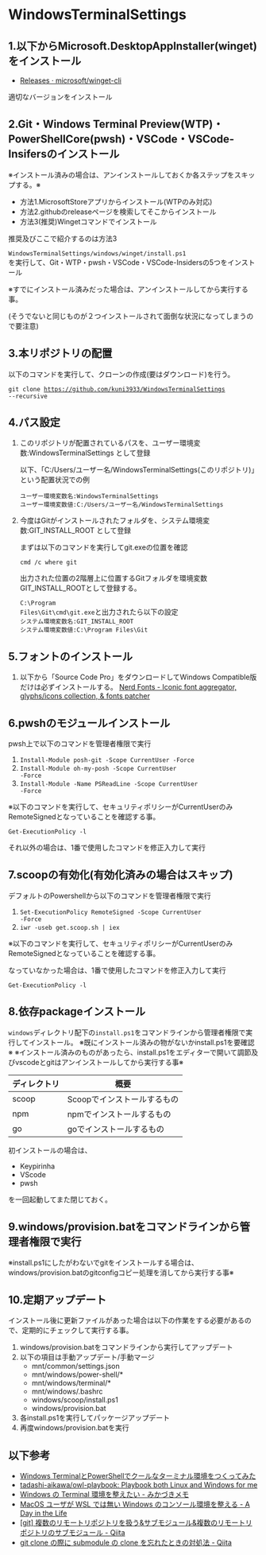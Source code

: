 # WindowsTerminalSettings

## 1.以下からMicrosoft.DesktopAppInstaller(winget)をインストール

<ul>
  <li><a href="https://github.com/microsoft/winget-cli/releases">Releases · microsoft/winget-cli</a></li>
</ul>
適切なバージョンをインストール

## 2.Git・Windows Terminal Preview(WTP)・PowerShellCore(pwsh)・VSCode・VSCode-Insifersのインストール

※インストール済みの場合は、アンインストールしておくか各ステップをスキップする。※

<ul>
  <li>方法1.MicrosoftStoreアプリからインストール(WTPのみ対応)</li>
  <li>方法2.githubのreleaseページを検索してそこからインストール</li>
  <li>方法3(推奨)Wingetコマンドでインストール</li>
</ul>

推奨及びここで紹介するのは方法3

<code>WindowsTerminalSettings/windows/winget/install.ps1</code><br>
  を実行して、Git・WTP・pwsh・VSCode・VSCode-Insidersの5つをインストール

  ※すでにインストール済みだった場合は、アンインストールしてから実行する事。

  (そうでないと同じものが２つインストールされて面倒な状況になってしまうので要注意)

## 3.本リポジトリの配置

以下のコマンドを実行して、クローンの作成(要はダウンロード)を行う。

<code>git clone https://github.com/kuni3933/WindowsTerminalSettings --recursive</code>

## 4.パス設定

1. このリポジトリが配置されているパスを、ユーザー環境変数:WindowsTerminalSettings として登録

    以下、「C:/Users/ユーザー名/WindowsTerminalSettings(このリポジトリ)」という配置状況での例

    <code>ユーザー環境変数名:WindowsTerminalSettings</code><br>
    <code>ユーザー環境変数値:C:/Users/ユーザー名/WindowsTerminalSettings</code><br>

2. 今度はGitがインストールされたフォルダを、システム環境変数:GIT_INSTALL_ROOT として登録

    まずは以下のコマンドを実行してgit.exeの位置を確認

    <code>cmd /c where git</code><br>

   出力された位置の2階層上に位置するGitフォルダを環境変数GIT_INSTALL_ROOTとして登録する。

    <code>C:\Program Files\Git\cmd\git.exe</code>と出力されたら以下の設定<br>
    <code>システム環境変数名:GIT_INSTALL_ROOT</code><br>
    <code>システム環境変数値:C:\Program Files\Git</code><br>

## 5.フォントのインストール

1. 以下から「Source Code Pro」をダウンロードしてWindows Compatible版だけは必ずインストールする。
    <a href="https://www.nerdfonts.com/#home">Nerd Fonts - Iconic font aggregator, glyphs/icons collection, &amp; fonts patcher</a>

## 6.pwshのモジュールインストール

pwsh上で以下のコマンドを管理者権限で実行

1. <code>Install-Module posh-git -Scope CurrentUser -Force</code>
2. <code>Install-Module oh-my-posh -Scope CurrentUser -Force</code>
3. <code>Install-Module -Name PSReadLine -Scope CurrentUser -Force</code>

※以下のコマンドを実行して、セキュリティポリシーがCurrentUserのみRemoteSignedとなっていることを確認する事。

<code>Get-ExecutionPolicy -l</code>

それ以外の場合は、1番で使用したコマンドを修正入力して実行

## 7.scoopの有効化(有効化済みの場合はスキップ)

デフォルトのPowershellから以下のコマンドを管理者権限で実行

1. <code>Set-ExecutionPolicy RemoteSigned -Scope CurrentUser -Force</code>
2. <code>iwr -useb get.scoop.sh | iex</code>

※以下のコマンドを実行して、セキュリティポリシーがCurrentUserのみRemoteSignedとなっていることを確認する事。

なっていなかった場合は、1番で使用したコマンドを修正入力して実行

<code>Get-ExecutionPolicy -l</code>

## 8.依存packageインストール

`windows`ディレクトリ配下の`install.ps1`をコマンドラインから管理者権限で実行してインストール。
※既にインストール済みの物がないかinstall.ps1を要確認※
※インストール済みのものがあったら、install.ps1をエディターで開いて調節及びvscodeとgitはアンインストールしてから実行する事※

| ディレクトリ | 概要                        |
| ------------ | --------------------------- |
| scoop        | Scoopでインストールするもの |
| npm          | npmでインストールするもの   |
| go           | goでインストールするもの    |

初インストールの場合は、
<ul>
<li>Keypirinha</li>
<li>VScode</li>
<li>pwsh</li>
</ul>
を一回起動してまた閉じておく。

## 9.windows/provision.batをコマンドラインから管理者権限で実行

※install.ps1にしたがわないでgitをインストールする場合は、windows/provision.batのgitconfigコピー処理を消してから実行する事※

## 10.定期アップデート

インストール後に更新ファイルがあった場合は以下の作業をする必要があるので、定期的にチェックして実行する事。

1. windows/provision.batをコマンドラインから実行してアップデート
2. 以下の項目は手動アップデート/手動マージ
    <ul>
      <li>mnt/common/settings.json</li>
      <li>mnt/windows/power-shell/*</li>
      <li>mnt/windows/terminal/*</li>
      <li>mnt/windows/.bashrc</li>
      <li>windows/scoop/install.ps1</li>
      <li>windows/provision.bat</li>
      <!--<li></li>-->
    </ul>
3. 各install.ps1を実行してパッケージアップデート
4. 再度windows/provision.batを実行

## 以下参考

<ul>
<li><a href="https://blog.mamansoft.net/2020/05/31/windows-terminal-and-power-shell-makes-beautiful">Windows TerminalとPowerShellでクールなターミナル環境をつくってみた</a></li>
  <li><a href="https://github.com/tadashi-aikawa/owl-playbook">tadashi-aikawa/owl-playbook: Playbook both Linux and Windows for me</a></li>
  <li><a href="https://mikazuki.hatenablog.jp/entry/2020/08/01/173459">Windows の Terminal 環境を整えたい - みかづきメモ</a></li>
  <li><a href="https://secon.dev/entry/2020/08/17/070735/">MacOS ユーザが WSL では無い Windows のコンソール環境を整える - A Day in the Life</a></li>
  <li><a href="https://qiita.com/momomo_rimoto/items/30a95e457724746521c2#--%E3%82%B5%E3%83%96%E3%83%A2%E3%82%B8%E3%83%A5%E3%83%BC%E3%83%AB%E3%82%92%E6%9C%80%E6%96%B0%E3%81%AE%E3%83%96%E3%83%A9%E3%83%B3%E3%83%81%E3%81%AB%E3%81%99%E3%82%8B%E5%85%A8%E3%81%A6git-pull%E3%81%99%E3%82%8B">[git] 複数のリモートリポジトリを扱う&amp;サブモジュール&amp;複数のリモートリポジトリのサブモジュール - Qiita</a></li>
  <li><a href="https://qiita.com/kentarosasaki/items/3e670567c0512b9d411e">git clone の際に submodule の clone を忘れたときの対処法 - Qiita</a></li>
</ul>
